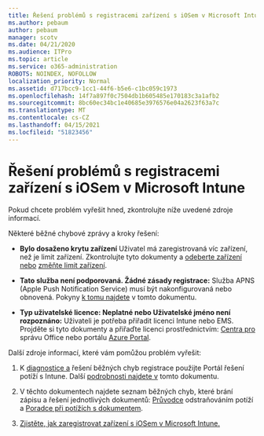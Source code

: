 ```yaml
---
title: Řešení problémů s registracemi zařízení s iOSem v Microsoft Intune
ms.author: pebaum
author: pebaum
manager: scotv
ms.date: 04/21/2020
ms.audience: ITPro
ms.topic: article
ms.service: o365-administration
ROBOTS: NOINDEX, NOFOLLOW
localization_priority: Normal
ms.assetid: d717bcc9-1cc1-44f6-b5e6-c1bc059c1973
ms.openlocfilehash: 14f7a897f0c7504db1b605485e170183c3a1afb2
ms.sourcegitcommit: 8bc60ec34bc1e40685e3976576e04a2623f63a7c
ms.translationtype: MT
ms.contentlocale: cs-CZ
ms.lasthandoff: 04/15/2021
ms.locfileid: "51823456"
---
```

# <a name="troubleshoot-issues-with-enrolling-ios-devices-in-microsoft-intune"></a>Řešení problémů s registracemi zařízení s iOSem v Microsoft Intune

Pokud chcete problém vyřešit hned, zkontrolujte níže uvedené zdroje informací. 
  
Některé běžné chybové zprávy a kroky řešení:
  
- **Bylo dosaženo krytu zařízení** Uživatel má zaregistrovaná víc zařízení, než je limit zařízení. Zkontrolujte tyto dokumenty a [odeberte zařízení nebo](https://docs.microsoft.com/intune/devices-wipe) [změňte limit zařízení](https://docs.microsoft.com/intune/enrollment-restrictions-set#set-device-limit-restrictions).
    
- **Tato služba není podporovaná. Žádné zásady registrace:** Služba APNS (Apple Push Notification Service) musí být nakonfigurovaná nebo obnovená. Pokyny [k tomu najdete](https://docs.microsoft.com/intune/apple-mdm-push-certificate-get) v tomto dokumentu. 
    
- **Typ uživatelské licence: Neplatné nebo Uživatelské jméno není rozpoznáno:** Uživateli je potřeba přiřadit licenci Intune nebo EMS. Projděte si tyto dokumenty a přiřaďte licenci prostřednictvím: [Centra pro](https://docs.microsoft.com/intune/licenses-assign) správu Office nebo portálu [Azure Portal](https://docs.microsoft.com/azure/active-directory/license-users-groups).
    
Další zdroje informací, které vám pomůžou problém vyřešit:
  
1. K [diagnostice a](https://devicemanagement.microsoft.com/#blade/Microsoft_Intune_DeviceSettings/TroubleshootBlade) řešení běžných chyb registrace použijte Portál řešení potíží s Intune. Další [podrobnosti najdete v](https://docs.microsoft.com/intune/help-desk-operators) tomto dokumentu. 
    
2. V těchto dokumentech najdete seznam běžných chyb, které brání zápisu a řešení jednotlivých dokumentů: [Průvodce](https://support.microsoft.com/help/4039809/troubleshooting-ios-device-enrollment-in-intune) odstraňováním potíží a [Poradce při potížích s dokumentem](https://docs.microsoft.com/troubleshoot/mem/intune/troubleshoot-device-enrollment-in-intune).
    
3. [Zjistěte, jak zaregistrovat zařízení s iOSem v Microsoft Intune.](https://docs.microsoft.com/intune/ios-enroll)
    

